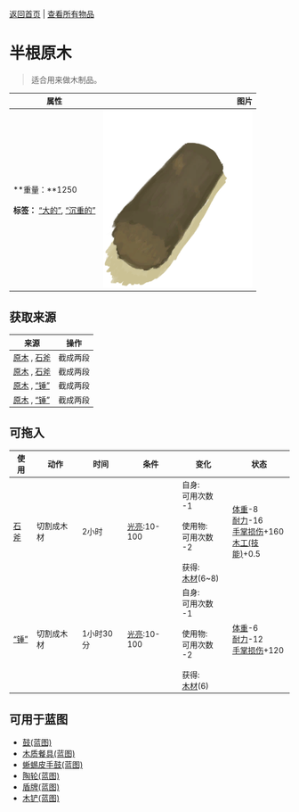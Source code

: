 [返回首页](index.md)   |  [查看所有物品](object.md)
# 半根原木  
> 适合用来做木制品。  
  
  属性  |   图片   
 ----  |  ----:   
 **重量：**1250<br><br>**标签：**	[“大的”](tag_Large.md), [“沉重的”](tag_Heavy.md)  |  ![](Sprite/HalfLog.png)   
  
## 获取来源  
来源  |  操作  
----  |  ----  
[原木](Log.md) , [石斧](StoneAxe.md)  |  截成两段  
[原木](Log.md) , [石斧](StoneAxe.md)  |  截成两段  
[原木](Log.md) , [“锤”](tag_Axe.md)  |  截成两段  
[原木](Log.md) , [“锤”](tag_Axe.md)  |  截成两段  
## 可拖入  
使用  |  动作  |  时间  |  条件  |  变化  |  状态  
----  |  ----  |  ----  |  ----  |  ----  |  ----  
[石斧](StoneAxe.md)  |  切割成木材  |  2小时  |  [光亮](Light.md):10-100  |  自身:<br>可用次数  -1<br><br>使用物:<br>可用次数  -2<br><br>获得:<br>[木材](Wood.md)(6~8)<br>  |  [体重](Weight.md)-8<br>[耐力](Stamina.md)-16<br>[手掌损伤](HandDamage.md)+160<br>[木工(技能)](Skill_Woodworking.md)+0.5  
[“锤”](tag_Axe.md)  |  切割成木材  |  1小时30分  |  [光亮](Light.md):10-100  |  自身:<br>可用次数  -1<br><br>使用物:<br>可用次数  -2<br><br>获得:<br>[木材](Wood.md)(6)<br>  |  [体重](Weight.md)-6<br>[耐力](Stamina.md)-12<br>[手掌损伤](HandDamage.md)+120  
## 可用于蓝图  
- [鼓(蓝图)](Bp_Drum.md)  
- [木质餐具(蓝图)](Bp_EatingUtensilsWooden.md)  
- [蜥蜴皮手鼓(蓝图)](Bp_LizardDrum.md)  
- [陶轮(蓝图)](Bp_PotteryWheel.md)  
- [盾牌(蓝图)](Bp_Shield.md)  
- [木铲(蓝图)](Bp_WoodenShovel.md)  
  
  
